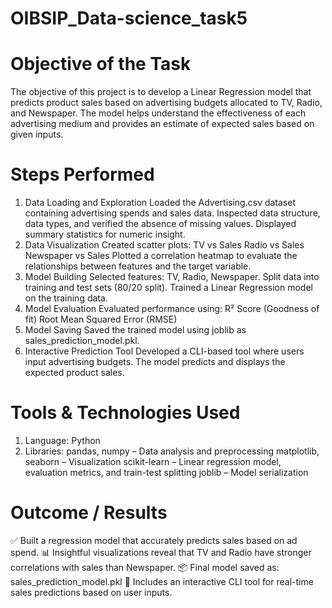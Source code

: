 # OIBSIP_Data-science_task5
# Objective of the Task
The objective of this project is to develop a Linear Regression model that predicts product sales based on advertising budgets allocated to TV, Radio, and Newspaper. The model helps understand the effectiveness of each advertising medium and provides an estimate of expected sales based on given inputs.

# Steps Performed
1. Data Loading and Exploration
Loaded the Advertising.csv dataset containing advertising spends and sales data.
Inspected data structure, data types, and verified the absence of missing values.
Displayed summary statistics for numeric insight.
2. Data Visualization
Created scatter plots:
TV vs Sales
Radio vs Sales
Newspaper vs Sales
Plotted a correlation heatmap to evaluate the relationships between features and the target variable.
3. Model Building
Selected features: TV, Radio, Newspaper.
Split data into training and test sets (80/20 split).
Trained a Linear Regression model on the training data.
4. Model Evaluation
Evaluated performance using:
R² Score (Goodness of fit)
Root Mean Squared Error (RMSE)
5. Model Saving
Saved the trained model using joblib as sales_prediction_model.pkl.
6. Interactive Prediction Tool
Developed a CLI-based tool where users input advertising budgets.
The model predicts and displays the expected product sales.

# Tools & Technologies Used
1. Language: Python 
2. Libraries:
pandas, numpy – Data analysis and preprocessing
matplotlib, seaborn – Visualization
scikit-learn – Linear regression model, evaluation metrics, and train-test splitting
joblib – Model serialization

# Outcome / Results
✅ Built a regression model that accurately predicts sales based on ad spend.
📊 Insightful visualizations reveal that TV and Radio have stronger correlations with sales than Newspaper.
📦 Final model saved as: sales_prediction_model.pkl
🧠 Includes an interactive CLI tool for real-time sales predictions based on user inputs.
